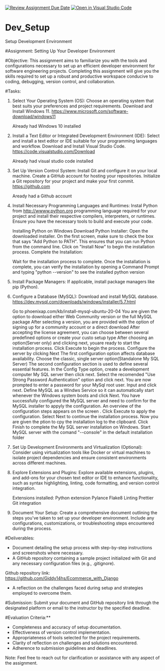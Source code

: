 [![Review Assignment Due Date](https://classroom.github.com/assets/deadline-readme-button-22041afd0340ce965d47ae6ef1cefeee28c7c493a6346c4f15d667ab976d596c.svg)](https://classroom.github.com/a/vbnbTt5m)
[![Open in Visual Studio Code](https://classroom.github.com/assets/open-in-vscode-2e0aaae1b6195c2367325f4f02e2d04e9abb55f0b24a779b69b11b9e10269abc.svg)](https://classroom.github.com/online_ide?assignment_repo_id=15280556&assignment_repo_type=AssignmentRepo)
# Dev_Setup
Setup Development Environment

#Assignment: Setting Up Your Developer Environment

#Objective:
This assignment aims to familiarize you with the tools and configurations necessary to set up an efficient developer environment for software engineering projects. Completing this assignment will give you the skills required to set up a robust and productive workspace conducive to coding, debugging, version control, and collaboration.

#Tasks:

1. Select Your Operating System (OS):
   Choose an operating system that best suits your preferences and project requirements. Download and Install Windows 11. https://www.microsoft.com/software-download/windows11

   Already had Windows 10 installed

2. Install a Text Editor or Integrated Development Environment (IDE):
   Select and install a text editor or IDE suitable for your programming languages and workflow. Download and Install Visual Studio Code. https://code.visualstudio.com/Download

   Already had visual studio code installed

3. Set Up Version Control System:
   Install Git and configure it on your local machine. Create a GitHub account for hosting your repositories. Initialize a Git repository for your project and make your first commit. https://github.com

   Aready had a Github account

4. Install Necessary Programming Languages and Runtimes:
  Instal Python from http://wwww.python.org programming language required for your project and install their respective compilers, interpreters, or runtimes. Ensure you have the necessary tools to build and execute your code.

   Installing Python on Windows
   Download Python Installer:
   Open the downloaded installer.
   On the first screen, make sure to check the box that says "Add Python to PATH". This ensures that you can run Python from the command line.
   Click on "Install Now" to begin the installation process.
   Complete the Installation:

   Wait for the installation process to complete.
   Once the installation is complete, you can verify the installation by opening a Command Prompt and typing "python --version" to see the installed python version

5. Install Package Managers:
   If applicable, install package managers like pip (Python).

6. Configure a Database (MySQL):
   Download and install MySQL database. https://dev.mysql.com/downloads/windows/installer/5.7.html

   Go to phoenixap.com/kb/install-mysql-ubuntu-20-04
   You are given the option to download either Web Community version or the full MySQL package
   After selecting a version, you are provided with the option of signing up for a community account or a direct download
   After accepting the license agreement, you can choose between several predefined options or create your custo setup type
   After choosing an option(Server only) and clicking next, youare ready to start the installation process. Click Execute to begin the process.
   Configure the server by clicking Next
   The first configuration option affects database availability. Choose the classic, single server option(Standalone My SQL Server)
   The second configuration section is used to define several essential features. In the Config Type option, create a development computer My SQL server then click next.
   Select the recomended "Use Strong Password Authentication" option and click next.
   You are now prompted to enter a password for your MySql root user. Input and click next.
   Define MySQL as a Windws Service so it can automatically start whenever the Windows system boots and click Next.
   You have successfully configured the MySQL server and need to confirm for the MySQL installer to appyly the configuration. An overview of the configuration steps appears on the screen . Click Execute to apply the configuration.
   Select Next to continue the installation process.
   Now you are given the ption to cpy the installation log to the clipboard. Click Finish to complete the My SQL server installation on Windows.
   Start MySQL server with the comand "--console" in the default installation folder



7. Set Up Development Environments and Virtualization (Optional):
   Consider using virtualization tools like Docker or virtual machines to isolate project dependencies and ensure consistent environments across different machines.

8. Explore Extensions and Plugins:
   Explore available extensions, plugins, and add-ons for your chosen text editor or IDE to enhance functionality, such as syntax highlighting, linting, code formatting, and version control integration.

   Extensions installed:
   Python extension
   Pylance
   Flake8 Linting
   Prettier
   Git integration


9. Document Your Setup:
    Create a comprehensive document outlining the steps you've taken to set up your developer environment. Include any configurations, customizations, or troubleshooting steps encountered during the process. 

#Deliverables:
- Document detailing the setup process with step-by-step instructions and screenshots where necessary.
- A GitHub repository containing a sample project initialized with Git and any necessary configuration files (e.g., .gitignore).

Github repository link: https://github.com/Giddy14hs/Ecommerce_with_Django

- A reflection on the challenges faced during setup and strategies employed to overcome them.

#Submission:
Submit your document and GitHub repository link through the designated platform or email to the instructor by the specified deadline.

#Evaluation Criteria:**
- Completeness and accuracy of setup documentation.
- Effectiveness of version control implementation.
- Appropriateness of tools selected for the project requirements.
- Clarity of reflection on challenges and solutions encountered.
- Adherence to submission guidelines and deadlines.

Note: Feel free to reach out for clarification or assistance with any aspect of the assignment.
